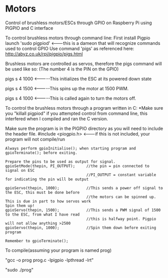 # Motors
Control of brushless motors/ESCs through GPIO on Raspberry Pi using PIGPIO and C interface

To control brushless motors through command line:
  First install Pigpio
  launch 'sudo pigpiod' <---this is a dameon that will recognize commands used to control GPIO
  Use command 'pigs' as referenced here: http://abyz.co.uk/rpi/pigpio/pigs.html
  
Brushless motors are controlled as servos, therefore the pigs command will be used like so:
(The number 4 is the PIN on the GPIO)

  pigs s 4 1000 <-----This initializes the ESC at its powered down state
  
  pigs s 4 1500 <-----This spins up the motor at 1500 PWM.
  
  pigs s 4 1000 <-----This is called again to turn the motors off.
  
To control the brushless motors through a program written in C:
  *Make sure you "killall pigpiod" if you attempted control from command line, this interfered
   when I compiled and ran the C version.
   
   Make sure the program is in the PIGPIO directory as you will need to include the header file.
   #include <piogpio.h>    <---if this is not included, your program will not compile/run
   
    Always perform gpioInitialise(); when starting program and gpioTerminate(); before exiting.
    
    Prepare the pins to be used as output for signal.
    gpioSetMode(thepin, PI_OUTPUT);     //the pin = pin connected to signal on ESC
                                        //PI_OUTPUT = constant variable for indicating the pin will be output
                                         
    gpioServo(thepin, 1000);            //This sends a power off signal to the ESC, this must be done before
                                        //the motors can be spinned up. This is due in part to how servos work
    Spin them up!
    gpioServo(thepin, 1500);            //This sends a PWM signal of 1500 to the ESC, from what I have read
                                        //this is halfway point. Pigpio will not allow anything >2500
    gpioServo(thepin, 1000);            //Spin them down before exiting program
    
    Remember to gpioTerminate();
   
   To compile(assuming your program is named prog)
   
   "gcc -o prog prog.c -lpigpio -lpthread -lrt"
   
   "sudo ./prog"
   
  
   
   
